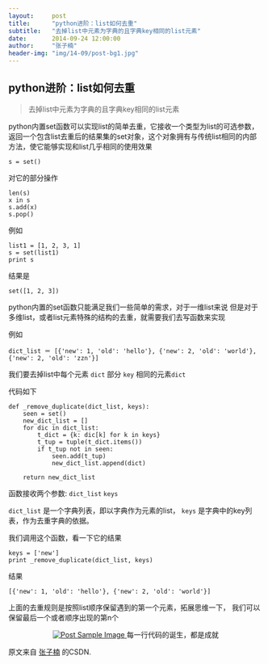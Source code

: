 ```yaml
---
layout:     post
title:      "python进阶：list如何去重"
subtitle:   "去掉list中元素为字典的且字典key相同的list元素"
date:       2014-09-24 12:00:00
author:     "张子楠"
header-img: "img/14-09/post-bg1.jpg"
---
```


<h2>python进阶：list如何去重</h2>
<blockquote>去掉list中元素为字典的且字典key相同的list元素</blockquote>

<p>python内置set函数可以实现list的简单去重，它接收一个类型为list的可选参数，返回一个包含list去重后的结果集的set对象，这个对象拥有与传统list相同的内部方法，使它能够实现和list几乎相同的使用效果</p>

	s = set()

对它的部分操作

	len(s)
	x in s
	s.add(x)
	s.pop()

例如

	list1 = [1, 2, 3, 1]
	s = set(list1)
	print s

结果是

	set([1, 2, 3])

python内置的set函数只能满足我们一些简单的需求，对于一维list来说
但是对于多维list，或者list元素特殊的结构的去重，就需要我们去写函数来实现

例如

	dict_list ＝ [{'new': 1, 'old': 'hello'}, {'new': 2, 'old': 'world'}, {'new': 2, 'old': 'zzn'}]

我们要去掉list中每个元素 `dict` 部分 `key` 相同的元素`dict`

代码如下

	def _remove_duplicate(dict_list, keys):
	    seen = set()
	    new_dict_list = []
	    for dic in dict_list:
	        t_dict = {k: dic[k] for k in keys}
	        t_tup = tuple(t_dict.items())
	        if t_tup not in seen:
	            seen.add(t_tup)
	            new_dict_list.append(dict)

	    return new_dict_list

函数接收两个参数: `dict_list` `keys`

`dict_list` 是一个字典列表，即以字典作为元素的list，
`keys` 是字典中的key列表，作为去重字典的依据。

我们调用这个函数，看一下它的结果

	keys = ['new']
	print _remove_duplicate(dict_list, keys)

结果

	[{'new': 1, 'old': 'hello'}, {'new': 2, 'old': 'world'}]

上面的去重规则是按照list顺序保留遇到的第一个元素，拓展思维一下，
我们可以保留最后一个或者顺序出现的第n个


<center>
<a href="#">
    <img src="{{ site.baseurl }}/img/14-09/code1.png" alt="Post Sample Image">
</a>
<span class="caption text-muted">每一行代码的诞生，都是成就</span>
</center>

<p>原文来自 <a href="http://blog.csdn.net/ngforever/">张子楠</a> 的CSDN.</p>
